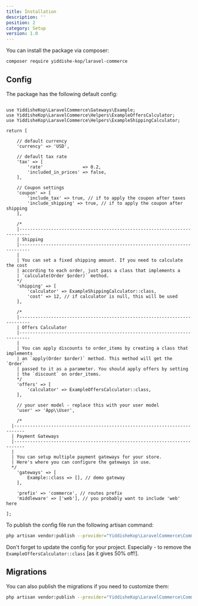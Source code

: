 ```yaml
---
title: Installation
description: ''
position: 2
category: Setup
version: 1.0
---
```


You can install the package via composer:

```bash
composer require yiddishe-kop/laravel-commerce
```

## Config

The package has the following default config:

```php[config/commerce.php]

use YiddisheKop\LaravelCommerce\Gateways\Example;
use YiddisheKop\LaravelCommerce\Helpers\ExampleOffersCalculator;
use YiddisheKop\LaravelCommerce\Helpers\ExampleShippingCalculator;

return [

    // default currency
    'currency' => 'USD',

    // default tax rate
    'tax' => [
        'rate'               => 0.2,
        'included_in_prices' => false,
    ],

    // Coupon settings
    'coupon' => [
        'include_tax' => true, // if to apply the coupon after taxes
        'include_shipping' => true, // if to apply the coupon after shipping
    ],

    /*
    |--------------------------------------------------------------------------
    | Shipping
    |--------------------------------------------------------------------------
    |
    | You can set a fixed shipping amount. If you need to calculate the cost
    | according to each order, just pass a class that implements a
    | `calculate(Order $order)` method.
    */
    'shipping' => [
        'calculator' => ExampleShippingCalculator::class,
        'cost' => 12, // if calculator is null, this will be used
    ],

    /*
    |--------------------------------------------------------------------------
    | Offers Calculator
    |--------------------------------------------------------------------------
    |
    | You can apply discounts to order_items by creating a class that implements
    | an `apply(Order $order)` method. This method will get the `Order`
    | passed to it as a parameter. You should apply offers by setting
    | the `discount` on order_items.
    */
    'offers' => [
        'calculator' => ExampleOffersCalculator::class,
    ],

    // your user model - replace this with your user model
    'user' => 'App\\User',

    /*
  |--------------------------------------------------------------------------
  | Payment Gateways
  |--------------------------------------------------------------------------
  |
  | You can setup multiple payment gateways for your store.
  | Here's where you can configure the gateways in use.
  */
    'gateways' => [
        Example::class => [], // demo gateway
    ],

    'prefix' => 'commerce', // routes prefix
    'middleware' => ['web'], // you probably want to include 'web' here

];
```

To publish the config file run the following artisan command:

```bash
php artisan vendor:publish --provider="YiddisheKop\LaravelCommerce\CommerceServiceProvider" --tag="config"
```

<alert>

Don't forget to update the config for your project. Especially - to remove the `ExampleOffersCalculator::class` [as it gives 50% off!].

</alert>

## Migrations

You can also publish the migrations if you need to customize them:
```bash
php artisan vendor:publish --provider="YiddisheKop\LaravelCommerce\CommerceServiceProvider" --tag="migrations"
```
